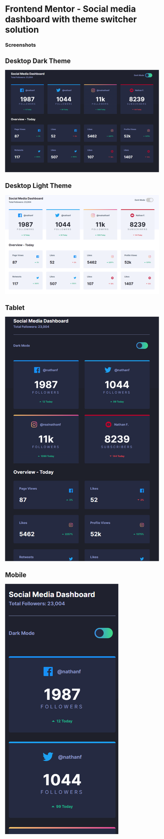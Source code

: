 # Frontend Mentor - Social media dashboard with theme switcher solution


### Screenshots

## Desktop Dark Theme
![](./design/desktop-screenshot-dark.png)

## Desktop Light Theme
![](./design/desktop-screenshot-light.png)

## Tablet
![](./design/tablet-screenshot.png)

## Mobile
![](./design/mobile-screenshot.png)


